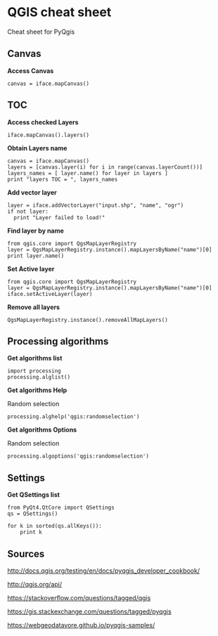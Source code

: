 # QGIS cheat sheet

Cheat sheet for PyQgis

Canvas
---
__Access Canvas__

	canvas = iface.mapCanvas()


TOC
---

__Access checked Layers__

	iface.mapCanvas().layers()

__Obtain Layers name__

	canvas = iface.mapCanvas()
	layers = [canvas.layer(i) for i in range(canvas.layerCount())]
	layers_names = [ layer.name() for layer in layers ]
	print "layers TOC = ", layers_names

__Add vector layer__

	layer = iface.addVectorLayer("input.shp", "name", "ogr")
	if not layer:
	  print "Layer failed to load!"

__Find layer by name__

	from qgis.core import QgsMapLayerRegistry
	layer = QgsMapLayerRegistry.instance().mapLayersByName("name")[0]
	print layer.name()

__Set Active layer__

	from qgis.core import QgsMapLayerRegistry
	layer = QgsMapLayerRegistry.instance().mapLayersByName("name")[0]
	iface.setActiveLayer(layer)

__Remove all layers__

	QgsMapLayerRegistry.instance().removeAllMapLayers()

Processing algorithms 
---

__Get algorithms list__

	import processing
	processing.alglist()

__Get algorithms Help__

Random selection

	processing.alghelp('qgis:randomselection')


__Get algorithms Options__

Random selection

	processing.algoptions('qgis:randomselection')


Settings
---

__Get QSettings list__

	from PyQt4.QtCore import QSettings
	qs = QSettings()

	for k in sorted(qs.allKeys()):
		print k



Sources
---

<http://docs.qgis.org/testing/en/docs/pyqgis_developer_cookbook/>

<http://qgis.org/api/>

<https://stackoverflow.com/questions/tagged/qgis>

<https://gis.stackexchange.com/questions/tagged/pyqgis>

<https://webgeodatavore.github.io/pyqgis-samples/>




